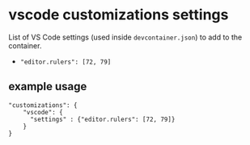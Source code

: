 # vscode customizations settings

List of VS Code settings (used inside `devcontainer.json`) to add to the container.

* `"editor.rulers": [72, 79]`

## example usage

```jsonc
"customizations": {
    "vscode": {
      "settings" : {"editor.rulers": [72, 79]}
    }
}
```
